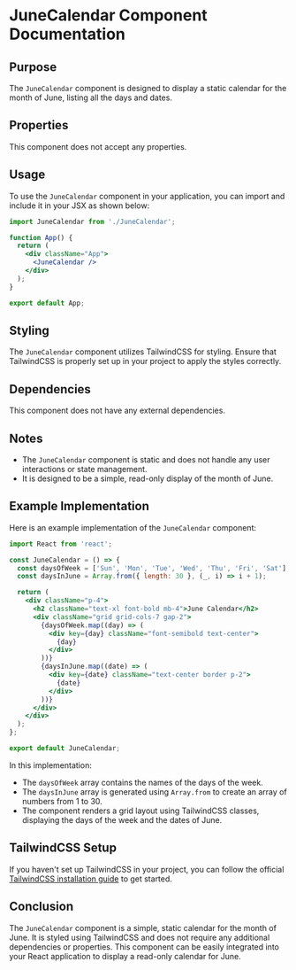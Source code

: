 # JuneCalendar Component Documentation

## Purpose
The `JuneCalendar` component is designed to display a static calendar for the month of June, listing all the days and dates.

## Properties
This component does not accept any properties.

## Usage
To use the `JuneCalendar` component in your application, you can import and include it in your JSX as shown below:

```jsx
import JuneCalendar from './JuneCalendar';

function App() {
  return (
    <div className="App">
      <JuneCalendar />
    </div>
  );
}

export default App;
```

## Styling
The `JuneCalendar` component utilizes TailwindCSS for styling. Ensure that TailwindCSS is properly set up in your project to apply the styles correctly.

## Dependencies
This component does not have any external dependencies.

## Notes
- The `JuneCalendar` component is static and does not handle any user interactions or state management.
- It is designed to be a simple, read-only display of the month of June.

## Example Implementation
Here is an example implementation of the `JuneCalendar` component:

```jsx
import React from 'react';

const JuneCalendar = () => {
  const daysOfWeek = ['Sun', 'Mon', 'Tue', 'Wed', 'Thu', 'Fri', 'Sat'];
  const daysInJune = Array.from({ length: 30 }, (_, i) => i + 1);

  return (
    <div className="p-4">
      <h2 className="text-xl font-bold mb-4">June Calendar</h2>
      <div className="grid grid-cols-7 gap-2">
        {daysOfWeek.map((day) => (
          <div key={day} className="font-semibold text-center">
            {day}
          </div>
        ))}
        {daysInJune.map((date) => (
          <div key={date} className="text-center border p-2">
            {date}
          </div>
        ))}
      </div>
    </div>
  );
};

export default JuneCalendar;
```

In this implementation:
- The `daysOfWeek` array contains the names of the days of the week.
- The `daysInJune` array is generated using `Array.from` to create an array of numbers from 1 to 30.
- The component renders a grid layout using TailwindCSS classes, displaying the days of the week and the dates of June.

## TailwindCSS Setup
If you haven't set up TailwindCSS in your project, you can follow the official [TailwindCSS installation guide](https://tailwindcss.com/docs/installation) to get started.

## Conclusion
The `JuneCalendar` component is a simple, static calendar for the month of June. It is styled using TailwindCSS and does not require any additional dependencies or properties. This component can be easily integrated into your React application to display a read-only calendar for June.